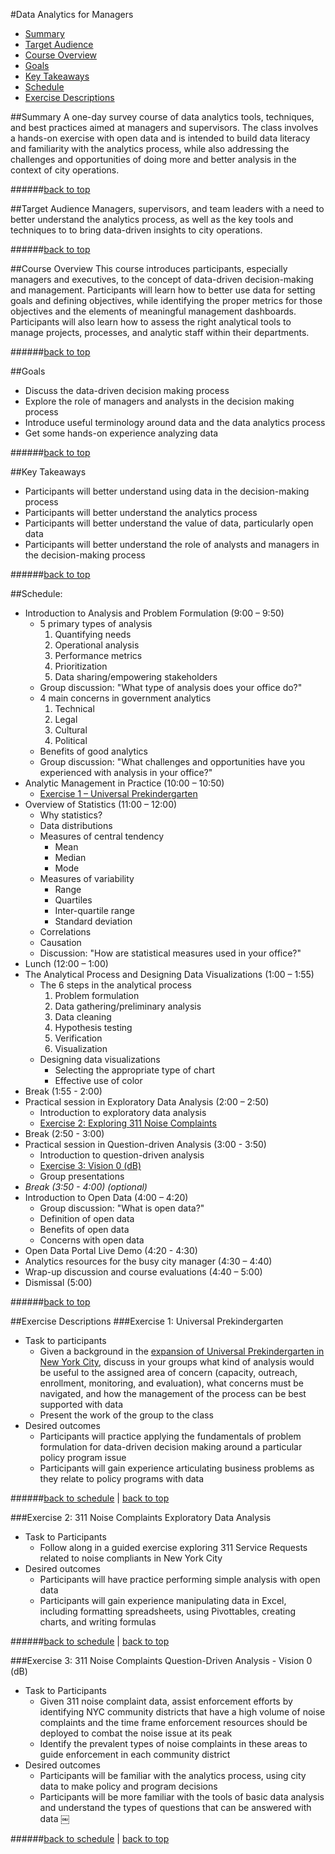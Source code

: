 <a id="top"></a>
#Data Analytics for Managers

+ [Summary](#summary)
+ [Target Audience](#target-audience)
+ [Course Overview](#course-overview)
+ [Goals](#goals)
+ [Key Takeaways](#key-takeaways)
+ [Schedule](#schedule)
+ [Exercise Descriptions](#exercise-descriptions)

<a id="summary"></a>
##Summary
A one-day survey course of data analytics tools, techniques, and best practices aimed at managers and supervisors. The class involves a hands-on exercise with open data and is intended to build data literacy and familiarity with the analytics process, while also addressing the challenges and opportunities of doing more and better analysis in the context of city operations. 

######[back to top](#top)

<a id="target-audience"></a>
##Target Audience
Managers, supervisors, and team leaders with a need to better understand the analytics process, as well as the key tools and techniques to to bring data-driven insights to city operations.

######[back to top](#top)

<a id="course-overview"></a>
##Course Overview
This course introduces participants, especially managers and executives, to the concept of data-driven decision-making and management. Participants will learn how to better use data for setting goals and defining objectives, while identifying the proper metrics for those objectives and the elements of meaningful management dashboards. Participants will also learn how to assess the right analytical tools to manage projects, processes, and analytic staff within their departments.

######[back to top](#top)

<a id="goals"></a>
##Goals
+ Discuss the data-driven decision making process
+ Explore the role of managers and analysts in the decision making process
+ Introduce useful terminology around data and the data analytics process
+ Get some hands-on experience analyzing data

######[back to top](#top)

<a id="key-takeaways"></a>
##Key Takeaways
+ Participants will better understand using data in the decision-making process
+ Participants will better understand the analytics process
+ Participants will better understand the value of data, particularly open data
+ Participants will better understand the role of analysts and managers in the decision-making process

######[back to top](#top)

<a id="schedule"></a>
##Schedule:
+ Introduction to Analysis and Problem Formulation (9:00 – 9:50) 
    + 5 primary types of analysis
	    1. Quantifying needs
	    2. Operational analysis
	    3. Performance metrics
	    4. Prioritization
	    5. Data sharing/empowering stakeholders
    + Group discussion: "What type of analysis does your office do?" 
    + 4 main concerns in government analytics
	    1. Technical
	    2. Legal
	    3. Cultural
	    4. Political
    + Benefits of good analytics  
    + Group discussion: "What challenges and opportunities have you experienced with analysis in your office?" <a id="ex1"></a>
+ Analytic Management in Practice (10:00 – 10:50)  
	+ [Exercise 1 – Universal Prekindergarten](#exercise1) 
+ Overview of Statistics (11:00 – 12:00)
	+ Why statistics?
	+ Data distributions
	+ Measures of central tendency
		+ Mean
		+ Median
		+ Mode
	+ Measures of variability
		+ Range
		+ Quartiles
		+ Inter-quartile range
		+ Standard deviation
	+ Correlations
	+ Causation
	+ Discussion: "How are statistical measures used in your office?"
+ Lunch (12:00 – 1:00)
+ The Analytical Process and Designing Data Visualizations (1:00 – 1:55)
	+ The 6 steps in the analytical process
		1. Problem formulation
		2. Data gathering/preliminary analysis
		3. Data cleaning
		4. Hypothesis testing
		5. Verification
		6. Visualization
	+ Designing data visualizations
		+ Selecting the appropriate type of chart
		+ Effective use of color
+ Break (1:55 - 2:00)<a id="ex2"></a>
+ Practical session in Exploratory Data Analysis (2:00 – 2:50)
	+ Introduction to exploratory data analysis
	+ [Exercise 2: Exploring 311 Noise Complaints](#exercise2)
+ Break (2:50 - 3:00)
+ Practical session in Question-driven Analysis (3:00 - 3:50)
	+ Introduction to question-driven analysis<a id="ex3"></a>
	+ [Exercise 3: Vision 0 (dB)](#exercise3)
	+ Group presentations
+ _Break (3:50 - 4:00) (optional)_
+ Introduction to Open Data (4:00 – 4:20)
    + Group discussion: "What is open data?"
    + Definition of open data
    + Benefits of open data
    + Concerns with open data
+ Open Data Portal Live Demo (4:20 - 4:30)
+ Analytics resources for the busy city manager (4:30 – 4:40)
+ Wrap-up discussion and course evaluations (4:40 – 5:00)
+ Dismissal (5:00)

######[back to top](#top)

<a id="exercise-descriptions"></a>
##Exercise Descriptions
<a id="exercise1"></a>
###Exercise 1: Universal Prekindergarten
+ Task to participants
    + Given a background in the [expansion of Universal Prekindergarten in New York City](http://schools.nyc.gov/ChoicesEnrollment/PreK/default.htm), discuss in your groups what kind of analysis would be useful to the assigned area of concern (capacity, outreach, enrollment, monitoring, and evaluation), what concerns must be navigated, and how the management of the process can be best supported with data
	+ Present the work of the group to the class
+ Desired outcomes
    + Participants will practice applying the fundamentals of problem formulation for data-driven decision making around a particular policy program issue
    + Participants will gain experience articulating business problems as they relate to policy programs with data

######[back to schedule](#ex1) | [back to top](#top)

<a id="exercise2"></a>
###Exercise 2: 311 Noise Complaints Exploratory Data Analysis
+ Task to Participants
	+ Follow along in a guided exercise exploring 311 Service Requests related to noise compliants in New York City
+ Desired outcomes
	+ Participants will have practice performing simple analysis with open data
	+ Participants will gain experience manipulating data in Excel, including formatting spreadsheets, using Pivottables, creating charts, and writing formulas

 
######[back to schedule](#ex2) | [back to top](#top)

<a id="exercise3"></a>
###Exercise 3: 311 Noise Complaints Question-Driven Analysis - Vision 0 (dB)
+ Task to Participants
	+ Given 311 noise complaint data, assist enforcement efforts by identifying NYC community districts that have a high volume of noise complaints and the time frame enforcement resources should be deployed to combat the noise issue at its peak
    + Identify the prevalent types of noise complaints in these areas to guide enforcement in each community district
+ Desired outcomes
	+ Participants will be familiar with the analytics process, using city data to make policy and program decisions
   + Participants will be more familiar with the tools of basic data analysis and understand the types of questions that can be answered with data
￼

######[back to schedule](#ex3) | [back to top](#top)
